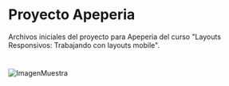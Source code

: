 # Proyecto Apeperia

Archivos iniciales del proyecto para Apeperia del curso "Layouts Responsivos: Trabajando con layouts mobile".

#
![ImagenMuestra](https://user-images.githubusercontent.com/82356629/175840099-cce95056-fac5-4bc3-bc97-db317a5923d2.PNG)
